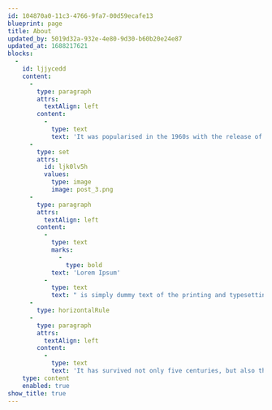 ```yaml
---
id: 104870a0-11c3-4766-9fa7-00d59ecafe13
blueprint: page
title: About
updated_by: 5019d32a-932e-4e80-9d30-b60b20e24e87
updated_at: 1688217621
blocks:
  -
    id: ljjycedd
    content:
      -
        type: paragraph
        attrs:
          textAlign: left
        content:
          -
            type: text
            text: 'It was popularised in the 1960s with the release of Letraset sheets containing Lorem Ipsum passages, and more recently with desktop publishing software like Aldus PageMaker including versions of Lorem Ipsum.'
      -
        type: set
        attrs:
          id: ljk0lv5h
          values:
            type: image
            image: post_3.png
      -
        type: paragraph
        attrs:
          textAlign: left
        content:
          -
            type: text
            marks:
              -
                type: bold
            text: 'Lorem Ipsum'
          -
            type: text
            text: " is simply dummy text of the printing and typesetting industry. Lorem Ipsum has been the industry's standard dummy text ever since the 1500s, when an unknown printer took a galley of type and scrambled it to make a type specimen book. "
      -
        type: horizontalRule
      -
        type: paragraph
        attrs:
          textAlign: left
        content:
          -
            type: text
            text: 'It has survived not only five centuries, but also the leap into electronic typesetting, remaining essentially unchanged. '
    type: content
    enabled: true
show_title: true
---
```

